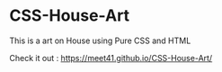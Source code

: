 # CSS-House-Art
This is a art on House using Pure CSS and HTML

Check it out : https://meet41.github.io/CSS-House-Art/
